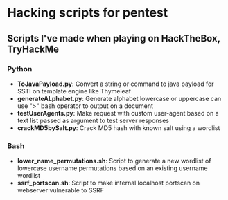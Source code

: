 # Hacking scripts for pentest
## Scripts I've made when playing on HackTheBox, TryHackMe 

### Python
- **ToJavaPayload.py**: Convert a string or command to java payload for SSTI on template engine like Thymeleaf
- **generateALphabet.py**: Generate alphabet lowercase or uppercase can use ">" bash operator to output on a document
- **testUserAgents.py**: Make request with custom user-agent based on a text list passed as argument to test server responses 
- **crackMD5bySalt.py**: Crack MD5 hash with known salt using a wordlist 

### Bash
- **lower_name_permutations.sh**: Script to generate a new wordlist of lowercase username permutations based on an existing username wordlist
- **ssrf_portscan.sh**: Script to make internal localhost portscan on webserver vulnerable to SSRF
